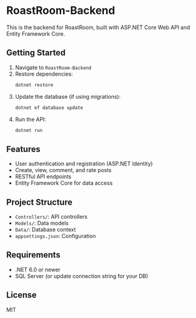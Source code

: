 # RoastRoom-Backend

This is the backend for RoastRoom, built with ASP.NET Core Web API and Entity Framework Core.

## Getting Started

1. Navigate to `RoastRoom-Backend`
2. Restore dependencies:
   ```powershell
   dotnet restore
   ```
3. Update the database (if using migrations):
   ```powershell
   dotnet ef database update
   ```
4. Run the API:
   ```powershell
   dotnet run
   ```

## Features
- User authentication and registration (ASP.NET Identity)
- Create, view, comment, and rate posts
- RESTful API endpoints
- Entity Framework Core for data access

## Project Structure
- `Controllers/`: API controllers
- `Models/`: Data models
- `Data/`: Database context
- `appsettings.json`: Configuration

## Requirements
- .NET 6.0 or newer
- SQL Server (or update connection string for your DB)

## License
MIT
